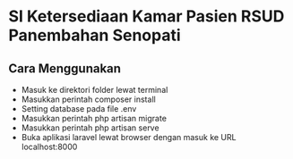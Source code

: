 <p align="center">
   <h1>SI Ketersediaan Kamar Pasien RSUD Panembahan Senopati</h1>
</p>

## Cara Menggunakan
- Masuk ke direktori folder lewat terminal
- Masukkan perintah composer install
- Setting database pada file .env
- Masukkan perintah php artisan migrate
- Masukkan perintah php artisan serve
- Buka aplikasi laravel lewat browser dengan masuk ke URL localhost:8000

